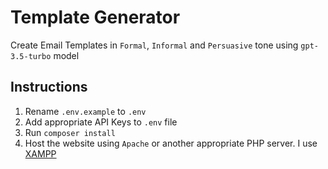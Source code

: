 # Template Generator

Create Email Templates in `Formal`, `Informal` and `Persuasive` tone using `gpt-3.5-turbo` model

## Instructions
1. Rename `.env.example` to `.env` 
2. Add appropriate API Keys to `.env` file
3. Run `composer install`
4. Host the website using `Apache` or another appropriate PHP server. I use [XAMPP](https://www.apachefriends.org/download.html)